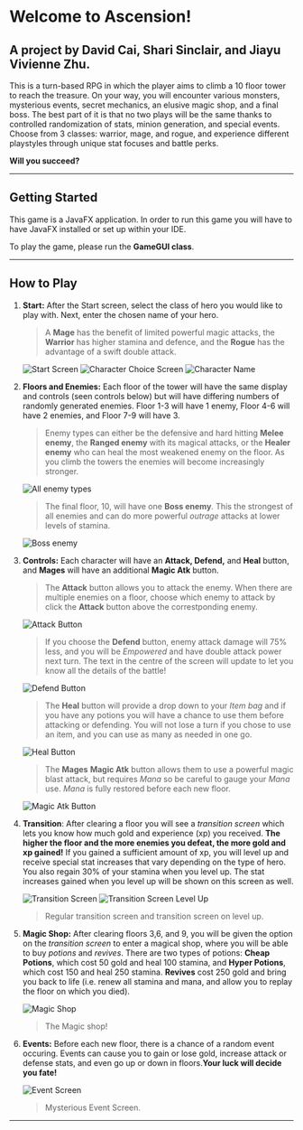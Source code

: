 # Welcome to Ascension!
## A project by David Cai, Shari Sinclair, and Jiayu Vivienne Zhu.

This is a turn-based RPG in which the player aims to climb a 10 floor tower to reach the treasure.
On your way, you will encounter various monsters, mysterious events, secret mechanics, an elusive magic shop, and a final boss.
The best part of it is that no two plays will be the same thanks to controlled randomization of stats, minion generation, and special events.
Choose from 3 classes: warrior, mage, and rogue, and experience different playstyles through unique stat focuses and battle perks.

**Will you succeed?**

-------
## Getting Started

This game is a JavaFX application. In order to run this game you will have to have JavaFX installed or set up within your IDE.

To play the game, please run the **GameGUI class**. 

-------
## How to Play
1. **Start:** 
	After the Start screen, select the class of hero you would like to play with. Next, enter the chosen name of your hero. 
	>A **Mage** has the benefit of limited powerful magic attacks, the **Warrior** has higher stamina and defence, and the **Rogue** has the advantage of a swift double attack. 
	
	![Start Screen](https://github.com/UPenn-CIT599/final-project-team31_towergame/blob/master/Screenshots/Start.png)
	![Character Choice Screen](https://github.com/UPenn-CIT599/final-project-team31_towergame/blob/master/Screenshots/ChooseChar.png)
	![Character Name](https://github.com/UPenn-CIT599/final-project-team31_towergame/blob/master/Screenshots/nameChar.png)


2. **Floors and Enemies:** 
	Each floor of the tower will have the same display and controls (seen controls below) but will have differing numbers of randomly generated enemies. Floor 1-3 will have 1 enemy, Floor 4-6 will have 2 enemies, and Floor 7-9 will have 3. 
	>Enemy types can either be the defensive and hard hitting **Melee enemy**, the **Ranged enemy** with its magical attacks, or the **Healer enemy** who can heal the most weakened enemy on the floor. As you climb the towers the enemies will become increasingly stronger. 
	
	![All enemy types](https://github.com/UPenn-CIT599/final-project-team31_towergame/blob/master/Screenshots/enemies.png)

	>The final floor, 10, will have one **Boss enemy**. This the strongest of all enemies and can do more powerful _outrage_ attacks at lower levels of stamina. 
	
	![Boss enemy](https://github.com/UPenn-CIT599/final-project-team31_towergame/blob/master/Screenshots/Boss.png)


3. **Controls:** 
	Each character will have an **Attack, Defend,** and **Heal** button, and **Mages** will have an additional **Magic Atk** button. 
	>The **Attack** button allows you to attack the enemy. When there are multiple enemies on a floor, choose which enemy to attack by click the **Attack** button above the correstponding enemy.  
	
	![Attack Button](https://github.com/UPenn-CIT599/final-project-team31_towergame/blob/master/Screenshots/AtkBtns.png)
	
	>If you choose the **Defend** button, enemy attack damage will 75% less, and you will be _Empowered_ and have double attack power next turn. The text in the centre of the screen will update to let you know all the details of the battle!
	
	![Defend Button](https://github.com/UPenn-CIT599/final-project-team31_towergame/blob/master/Screenshots/defendBtn.png)
	
	 >The **Heal** button will provide a drop down to your _Item bag_ and if you have any potions you will have a chance to use them before attacking or defending. You will not lose a turn if you chose to use an item, and you can use as many as needed in one go. 
	
	![Heal Button](https://github.com/UPenn-CIT599/final-project-team31_towergame/blob/master/Screenshots/healItems.png)


	>The **Mages** **Magic Atk** button allows them to use a powerful magic blast attack, but requires _Mana_ so be careful to gauge your _Mana_ use. _Mana_ is fully restored before each new floor.  
	
 	![Magic Atk Button](https://github.com/UPenn-CIT599/final-project-team31_towergame/blob/master/Screenshots/magicAtkBtn.png)
 

4. **Transition**: 
	After clearing a floor you will see a _transition screen_ which lets you know how much gold and experience (xp) you received. **The higher the floor and the more enemies you defeat, the more gold and xp gained!** If you gained a sufficient amount of xp, you will level up and receive special stat increases that vary depending on the type of hero. You also regain 30% of your stamina when you level up. The stat increases gained when you level up will be shown on this screen as well. 
	 
	![Transition Screen](https://github.com/UPenn-CIT599/final-project-team31_towergame/blob/master/Screenshots/transition.png)
	![Transition Screen Level Up](https://github.com/UPenn-CIT599/final-project-team31_towergame/blob/master/Screenshots/levelUP.png)
	
 	> Regular transition screen and transition screen on level up.

5. **Magic Shop:** 
	After clearing floors 3,6, and 9, you will be given the option on the _transition screen_ to 
	enter a magical shop, where you will be able to buy _potions_ and _revives_. There are two types of potions: **Cheap Potions**, which cost 50 gold and heal 100 stamina, and **Hyper Potions**, which cost 150 and heal 250 stamina.
	**Revives** cost 250 gold and bring you back to life (i.e. renew all stamina and mana, and allow you to replay the floor on which you died). 
	
	![Magic Shop](https://github.com/UPenn-CIT599/final-project-team31_towergame/blob/master/Screenshots/Shop.png)
	
	>The Magic shop!

6. **Events:** 
	Before each new floor, there is a chance of a random event occuring. Events can cause you to gain or lose gold, increase attack or defense stats, and even go up or down in floors.**Your luck will decide you fate!**
	
	![Event Screen](https://github.com/UPenn-CIT599/final-project-team31_towergame/blob/master/Screenshots/event.png)
	
	>Mysterious Event Screen. 

 
------
